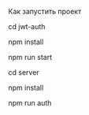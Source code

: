 Как запустить проект

cd jwt-auth

npm install

npm run start

cd server

npm install

npm run auth
